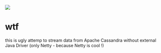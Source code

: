 [![](https://img.shields.io/badge/unicorn-approved-ff69b4.svg)](https://www.youtube.com/watch?v=9auOCbH5Ns4)

# wtf
this is ugly attemp to stream data from Apache Cassandra without external Java Driver (only Netty - because Netty is cool !)
